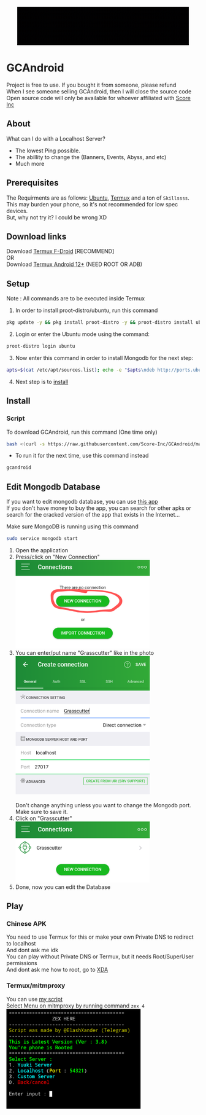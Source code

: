 <p align="center">
    <img src="gif/20221026_150902.gif" alt="gif animated" width="450" height="100">
</p>

# GCAndroid

Project is free to use. If you bought it from someone, please refund\
When I see someone selling GCAndroid, then I will close the source code\
Open source code will only be available for whoever affiliated with [Score Inc](https://github.com/Score-Inc)

## About
What can I do with a Localhost Server?
* The lowest Ping possible.
* The abillity to change the (Banners, Events, Abyss, and etc)
* Much more
## Prerequisites
The Requirments are as follows: [Ubuntu](https://ubuntu.com), [Termux](https://termux.dev/en/) and a ton of `Skillssss`. This may burden your phone, so it's not recommended for low spec devices. \
But, why not try it? I could be wrong XD

## Download links
Download [Termux F-Droid](https://f-droid.org/repo/com.termux_118.apk) [RECOMMEND]\
OR\
Download [Termux Android 12+](https://github.com/HardcodedCat/termux-monet) (NEED ROOT OR ADB)

## Setup

Note : All commands are to be executed inside Termux

1. In order to install proot-distro/ubuntu, run this command
```bash
pkg update -y && pkg install proot-distro -y && proot-distro install ubuntu
```
2. Login or enter the Ubuntu mode using the command:
```bash
proot-distro login ubuntu
```
3. Now enter this command in order to install Mongodb for the next step:
```bash
apts=$(cat /etc/apt/sources.list); echo -e "$apts\ndeb http://ports.ubuntu.com/ubuntu-ports/ focal main restricted\ndeb http://ports.ubuntu.com/ubuntu-ports/ focal-updates main restricted\ndeb http://ports.ubuntu.com/ubuntu-ports/ focal universe" > /etc/apt/sources.list && apt update && apt install sudo
```
4. Next step is to [install](https://github.com/ElaXan/GCAndroid#install)

## Install

### Script

To download GCAndroid, run this command (One time only)
```bash
bash <(curl -s https://raw.githubusercontent.com/Score-Inc/GCAndroid/main/install.sh)
```
* To run it for the next time, use this command instead

```bash
gcandroid
```

## Edit Mongodb Database
If you want to edit mongodb database, you can use [this app](https://play.google.com/store/apps/details?id=com.mongolime.app)\
If you don't have money to buy the app, you can search for other apks or search for the cracked version of the app that exists in the Internet...

Make sure MongoDB is running using this command
```bash
sudo service mongodb start
```
1. Open the application
2. Press/click on "New Connection"\
<img src="img/databaseEdit1.png" width="350"/><br />
3. You can enter/put name "Grasscutter" like in the photo\
<img src="img/databaseEdit2.png" width="350"/><br />\
Don't change anything unless you want to change the Mongodb port. Make sure to save it.
4. Click on "Grasscutter"\
<img src="img/databaseEdit3.png" width="350"/><br />
5. Done, now you can edit the Database

## Play
### Chinese APK
You need to use Termux for this or make your own Private DNS to redirect to localhost\
And dont ask me idk\
You can play without Private DNS or Termux, but it needs Root/SuperUser permissions\
And dont ask me how to root, go to [XDA](https://www.xda-developers.com/)

### Termux/mitmproxy
You can use [my script](https://github.com/Score-Inc/AnimeGamePatch)\
Select Menu on mitmproxy by running command `zex 4`\
<img src="img/termux.png" width="350"/><br />

